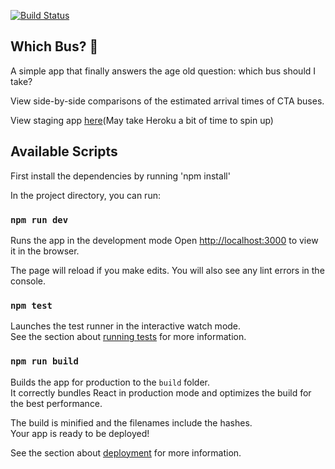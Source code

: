 [![Build Status](https://travis-ci.org/lpenzey/which_bus.svg?branch=master)](https://travis-ci.org/lpenzey/which_bus)

## Which Bus? 🧐

A simple app that finally answers the age old question: which bus should I take?

View side-by-side comparisons of the estimated arrival times of CTA buses.

View staging app [here](https://which-bus-staging.herokuapp.com/)(May take Heroku a bit of time to spin up)

## Available Scripts

First install the dependencies by running 'npm install'

In the project directory, you can run:

### `npm run dev`

Runs the app in the development mode
Open [http://localhost:3000](http://localhost:3000) to view it in the browser.

The page will reload if you make edits.
You will also see any lint errors in the console.

### `npm test`

Launches the test runner in the interactive watch mode.<br>
See the section about [running tests](https://facebook.github.io/create-react-app/docs/running-tests) for more information.

### `npm run build`

Builds the app for production to the `build` folder.<br>
It correctly bundles React in production mode and optimizes the build for the best performance.

The build is minified and the filenames include the hashes.<br>
Your app is ready to be deployed!

See the section about [deployment](https://facebook.github.io/create-react-app/docs/deployment) for more information.
